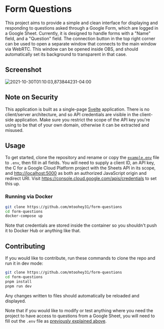 # Form Questions

This project aims to provide a simple and clean interface for displaying and responding to questions asked through a Google Form, which are logged in a Google Sheet. Currently, it is designed to handle forms with a "Name" field, and a "Question" field. The connection button in the top right corner can be used to open a separate window that connects to the main window via WebRTC. This window can be opened inside OBS, and should automatically set its background to transparent in that case.

## Screenshot

![2021-10-30T01:10:03,873844231-04:00](https://user-images.githubusercontent.com/36740602/139521036-6682cbc3-4721-4336-a9ec-9629d0ebe963.png)

## Note on Security

This application is built as a single-page [Svelte](https://svelte.dev/) application. There is no client/server architecture, and so API credentials are visible in the client-side application. Make sure you restrict the scope of the API key you're using to be that of your own domain, otherwise it can be extracted and misused.

## Usage

To get started, clone the repository and rename or copy the [`example.env`](example.env) file to `.env`, then fill in all fields. You will need to supply a client ID, an API key, the C for a Google Cloud Platform project with the Sheets API in its scope, and <http://localhost:5000> as both an authorized JavaScript origin and redirect URI. Visit <https://console.cloud.google.com/apis/credentials> to set this up.

### Running via Docker

```bash
git clone https://github.com/mtoohey31/form-questions
cd form-questions
docker-compose up
```

Note that credentials are stored inside the container so you shouldn't push it to Docker Hub or anything like that.

## Contributing

If you would like to contribute, run these commands to clone the repo and run it in dev mode:

```bash
git clone https://github.com/mtoohey31/form-questions
cd form-questions
pnpm install
pnpm run dev
```

Any changes written to files should automatically be reloaded and displayed.

Note that if you would like to modify or test anything where you need the project to have access to questions from a Google Sheet, you will need to fill out the `.env` file as [previously explained above](#usage).
